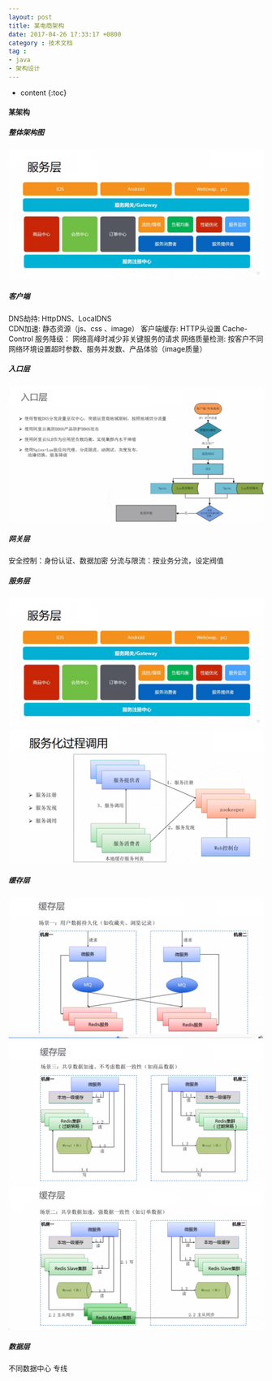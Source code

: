 ```yaml
---
layout: post
title: 某电商架构
date: 2017-04-26 17:33:17 +0800
category : 技术文档
tag :
- java
- 架构设计
---
```

* content
{:toc}

#### 某架构

##### 整体架构图

![](/resources/images/architecture/1/3.1.服务层架构.png)

##### 客户端

  DNS劫持: HttpDNS、LocalDNS	
  CDN加速: 静态资源（js、css 、image）
  客户端缓存:  HTTP头设置  Cache-Control
  服务降级： 网络高峰时减少非关键服务的请求
  网络质量检测: 按客户不同网络环境设置超时参数、服务并发数、产品体验（image质量）
  
##### 入口层

![](/resources/images/architecture/1/2.入口层架构.png)	

##### 网关层

安全控制：身份认证、数据加密
分流与限流：按业务分流，设定阀值

##### 服务层

![](/resources/images/architecture/1/3.1.服务层架构.png)
![](/resources/images/architecture/1/3.2.服务层过程调用.png)

##### 缓存层


![](/resources/images/architecture/1/4.1.缓存层架构-游览记录.png)
![](/resources/images/architecture/1/4.2.缓存层架构-列表数据.png)
![](/resources/images/architecture/1/4.3.缓存层架构-订单数据.png)

##### 数据层

不同数据中心 专线


